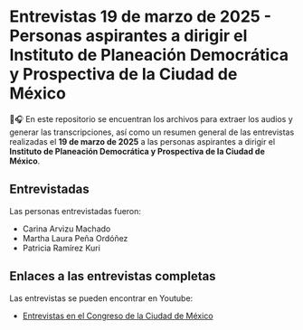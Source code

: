 # Entrevistas 19 de marzo de 2025 - Personas aspirantes a dirigir el Instituto de Planeación Democrática y Prospectiva de la Ciudad de México

📄🎧 En este repositorio se encuentran los archivos para extraer los audios y generar las transcripciones, así como un resumen general de las entrevistas realizadas el **19 de marzo de 2025** a las personas aspirantes a dirigir el **Instituto de Planeación Democrática y Prospectiva de la Ciudad de México**.

## Entrevistadas

Las personas entrevistadas fueron:

- Carina Arvizu Machado
- Martha Laura Peña Ordóñez
- Patricia Ramírez Kuri

## Enlaces a las entrevistas completas

Las entrevistas se pueden encontrar en Youtube:

- [Entrevistas en el Congreso de la Ciudad de México](https://www.youtube.com/live/iwsUH16jt-A?si=BcfGVgrpHr0O4Lah)

